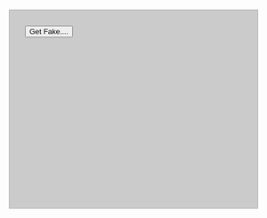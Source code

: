 <script>

    ZOOL.resource = {
        url: 'http://example.com/dave/search',
        response: {
            status: 200,
            body: [
                {
                    "title": "Alchemy",
                    "classification": "Writing",
                    "url": "https://www.pottermore.com/writing-by-jk-rowling/alchemy",
                    "type": "Writing",
                    "label": "j.k. rowling writing"
                },
                {
                    "title": "Something Else",
                    "classification": "Writing",
                    "url": "https://www.pottermore.com/writing-by-jk-rowling/something-else",
                    "type": "Writing",
                    "label": "j.k. rowling writing"
                }
            ]
        }
    };

</script>

<style>
    .dummy {
        margin: 2em;
        padding: 2em;
        min-height: 300px;
        border: 1px solid #acacac;
        background: rgba(0, 0, 0, .2);
    }
    
    .spit-the-dummy {
        color: white;
    }
</style>

<div class="dummy">
    <button onclick="getFakeUrl('http://example.com/dave/search', 'putMeHere')">Get Fake....</button>
    <div id="putMeHere" class="spit-the-dummy"></div>
</div>
